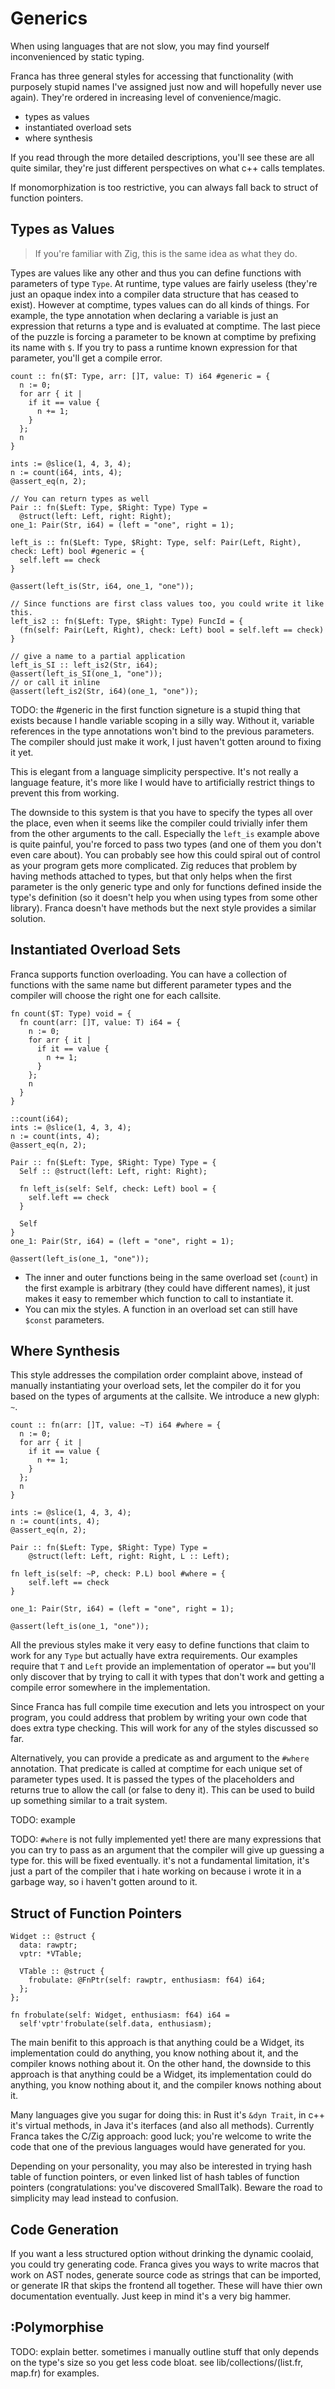 # Generics

When using languages that are not slow, you may find yourself inconvenienced by static typing. 

Franca has three general styles for accessing that functionality 
(with purposely stupid names I've assigned just now and will hopefully never use again). 
They're ordered in increasing level of convenience/magic. 
- types as values
- instantiated overload sets
- where synthesis

If you read through the more detailed descriptions, you'll see these are all quite similar,
they're just different perspectives on what c++ calls templates. 

If monomorphization is too restrictive, you can always fall back to struct of function pointers. 

## Types as Values

> If you're familiar with Zig, this is the same idea as what they do. 

Types are values like any other and thus you can define functions with parameters of type `Type`. 
At runtime, type values are fairly useless (they're just an opaque index into a compiler data 
structure that has ceased to exist). However at comptime, types values can do all kinds of things. 
For example, the type annotation when declaring a variable is just an expression that returns 
a type and is evaluated at comptime. The last piece of the puzzle is forcing a parameter to 
be known at comptime by prefixing its name with `$`. If you try to pass a runtime known expression 
for that parameter, you'll get a compile error. 

```
count :: fn($T: Type, arr: []T, value: T) i64 #generic = {
  n := 0;
  for arr { it |
    if it == value {
      n += 1;
    }
  };
  n
}

ints := @slice(1, 4, 3, 4);
n := count(i64, ints, 4);
@assert_eq(n, 2);

// You can return types as well 
Pair :: fn($Left: Type, $Right: Type) Type = 
  @struct(left: Left, right: Right);
one_1: Pair(Str, i64) = (left = "one", right = 1);

left_is :: fn($Left: Type, $Right: Type, self: Pair(Left, Right), check: Left) bool #generic = {
  self.left == check
}

@assert(left_is(Str, i64, one_1, "one"));

// Since functions are first class values too, you could write it like this. 
left_is2 :: fn($Left: Type, $Right: Type) FuncId = {
  (fn(self: Pair(Left, Right), check: Left) bool = self.left == check)
}

// give a name to a partial application
left_is_SI :: left_is2(Str, i64);
@assert(left_is_SI(one_1, "one"));
// or call it inline
@assert(left_is2(Str, i64)(one_1, "one"));
```

TODO: the #generic in the first function signeture is a stupid thing that exists
because I handle variable scoping in a silly way. Without it, variable references in 
the type annotations won't bind to the previous parameters. The compiler should just 
make it work, I just haven't gotten around to fixing it yet. 

This is elegant from a language simplicity perspective. It's not really a language feature, 
it's more like I would have to artificially restrict things to prevent this from working. 

The downside to this system is that you have to specify the types all over the place, 
even when it seems like the compiler could trivially infer them from the other 
arguments to the call. Especially the `left_is` example above is quite painful, 
you're forced to pass two types (and one of them you don't even care about). 
You can probably see how this could spiral out of control as your program gets more complicated. 
Zig reduces that problem by having methods attached to types, but that only helps when
the first parameter is the only generic type and only for functions defined inside the type's 
definition (so it doesn't help you when using types from some other library). 
Franca doesn't have methods but the next style provides a similar solution. 

## Instantiated Overload Sets 

Franca supports function overloading. You can have a collection of functions with the same 
name but different parameter types and the compiler will choose the right one for 
each callsite. 

```
fn count($T: Type) void = {
  fn count(arr: []T, value: T) i64 = {
    n := 0;
    for arr { it |
      if it == value {
        n += 1;
      }
    };
    n
  }
}

::count(i64);
ints := @slice(1, 4, 3, 4);
n := count(ints, 4);
@assert_eq(n, 2);

Pair :: fn($Left: Type, $Right: Type) Type = {
  Self :: @struct(left: Left, right: Right);
  
  fn left_is(self: Self, check: Left) bool = {
    self.left == check
  }
  
  Self
}
one_1: Pair(Str, i64) = (left = "one", right = 1);

@assert(left_is(one_1, "one"));
```

- The inner and outer functions being in the same overload set (`count`) 
in the first example is arbitrary (they could have different names), it 
just makes it easy to remember which function to call to instantiate it. 
- You can mix the styles. A function in an overload set can still have `$const` parameters. 

## Where Synthesis

This style addresses the compilation order complaint above, 
instead of manually instantiating your overload sets, let the 
compiler do it for you based on the types of arguments at the callsite. 
We introduce a new glyph: `~`. 

```
count :: fn(arr: []T, value: ~T) i64 #where = {
  n := 0;
  for arr { it |
    if it == value {
      n += 1;
    }
  };
  n
}

ints := @slice(1, 4, 3, 4);
n := count(ints, 4);
@assert_eq(n, 2);

Pair :: fn($Left: Type, $Right: Type) Type = 
    @struct(left: Left, right: Right, L :: Left);
  
fn left_is(self: ~P, check: P.L) bool #where = {
    self.left == check
}

one_1: Pair(Str, i64) = (left = "one", right = 1);

@assert(left_is(one_1, "one"));
```

All the previous styles make it very easy to define functions that claim to 
work for any `Type` but actually have extra requirements. Our examples 
require that `T` and `Left` provide an implementation of operator `==` 
but you'll only discover that by trying to call it with types that don't 
work and getting a compile error somewhere in the implementation. 

Since Franca has full compile time execution and lets you introspect on your program, 
you could address that problem by writing your own code that does extra type checking. 
This will work for any of the styles discussed so far. 

Alternatively, you can provide a predicate as and argument to the `#where` annotation.
That predicate is called at comptime for each unique set of parameter types used. 
It is passed the types of the placeholders and returns true to allow the call (or false to deny it). 
This can be used to build up something similar to a trait system. 

TODO: example

TODO: `#where` is not fully implemented yet! there are many expressions 
that you can try to pass as an argument that the compiler will 
give up guessing a type for. this will be fixed eventually. 
it's not a fundamental limitation, it's just a part of the compiler 
that i hate working on because i wrote it in a garbage way, so i haven't 
gotten around to it. 

## Struct of Function Pointers

```
Widget :: @struct {
  data: rawptr;
  vptr: *VTable;
  
  VTable :: @struct {
    frobulate: @FnPtr(self: rawptr, enthusiasm: f64) i64;
  };
};

fn frobulate(self: Widget, enthusiasm: f64) i64 = 
  self'vptr'frobulate(self.data, enthusiasm);
```

The main benifit to this approach is that anything could be a Widget, 
its implementation could do anything, you know nothing about it,
and the compiler knows nothing about it. On the other hand, the downside to
this approach is that anything could be a Widget, its implementation could 
do anything, you know nothing about it, and the compiler knows nothing about it.

Many languages give you sugar for doing this:
in Rust it's `&dyn Trait`, in c++ it's virtual methods, 
in Java it's iterfaces (and also all methods). Currently 
Franca takes the C/Zig approach: good luck; you're welcome 
to write the code that one of the previous languages would have
generated for you. 

Depending on your personality, you may also be interested in trying 
hash table of function pointers, or even linked list of hash tables
of function pointers (congratulations: you've discovered SmallTalk). 
Beware the road to simplicity may lead instead to confusion. 

## Code Generation

If you want a less structured option without drinking the dynamic coolaid, 
you could try generating code. Franca gives you ways to write macros that 
work on AST nodes, generate source code as strings that can be imported, 
or generate IR that skips the frontend all together. These will have thier 
own documentation eventually. Just keep in mind it's a very big hammer. 

## :Polymorphise

TODO: explain better. 
sometimes i manually outline stuff that only depends on the type's size so you get less code bloat. 
see lib/collections/(list.fr, map.fr) for examples. 
